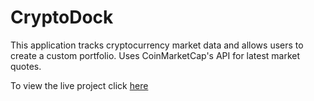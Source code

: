 # CryptoDock
This application tracks cryptocurrency market data and allows users to create a custom portfolio. Uses CoinMarketCap's API for latest market quotes.

To view the live project click [here](https://cryptodock.herokuapp.com/)


